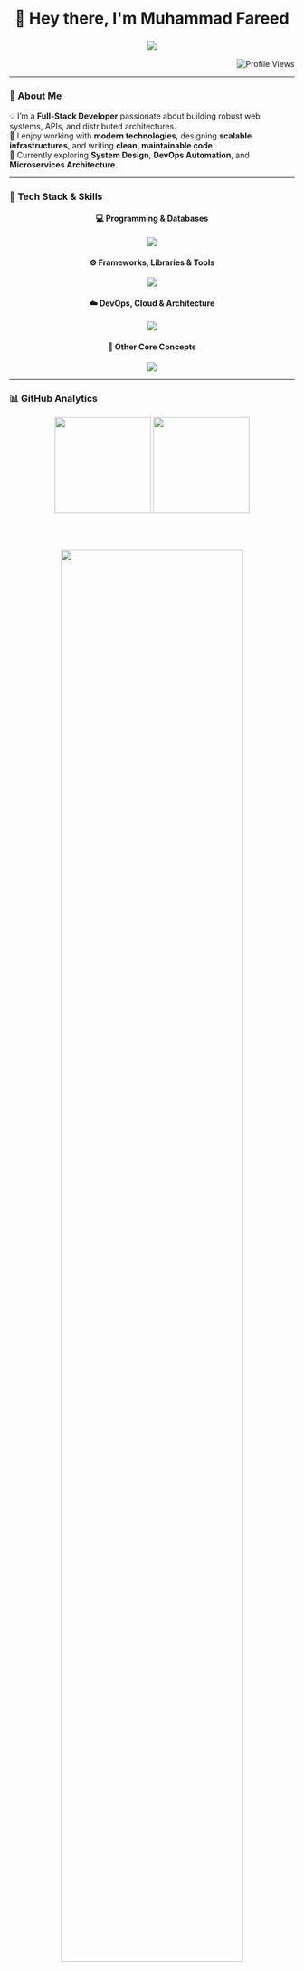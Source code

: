 <!-- 🌌 Dark Neon Themed Animated GitHub Profile README -->
<h1 align="center">👋 Hey there, I'm Muhammad Fareed</h1>

<h3 align="center">
  <img src="https://readme-typing-svg.herokuapp.com?font=Poppins&size=25&color=06B6D4&center=true&vCenter=true&width=600&lines=Full-Stack+Developer;Distributed+Systems+Engineer;Call+me+Fareed+Aslam+👋;Building+Scalable+and+Modern+Apps" />
</h3>

<!-- 👁️ Profile Views Counter -->
<p align="right">
  <img
    src="https://hits.sh/github.com/fareed-aslam/hits.svg?extraCount=12302&label=Profile+Views&color=00FFFF&style=flat-square"
    alt="Profile Views"
  />
</p>



---

### 🚀 About Me  
💡 I’m a **Full-Stack Developer** passionate about building robust web systems, APIs, and distributed architectures.  
💬 I enjoy working with **modern technologies**, designing **scalable infrastructures**, and writing **clean, maintainable code**.  
🎯 Currently exploring **System Design**, **DevOps Automation**, and **Microservices Architecture**.

---

### 🧰 Tech Stack & Skills  

<div align="center">

#### 💻 Programming & Databases  
<img src="https://skillicons.dev/icons?i=js,ts,python,java,cpp,nodejs,react,nextjs,mongodb,mysql,postgresql,firebase,sentry,supabase" /><br>

#### ⚙️ Frameworks, Libraries & Tools  
<img src="https://skillicons.dev/icons?i=express,redux,docker,kubernetes,aws,nginx,redis,prisma,graphql,postman,git,github" /><br>

#### ☁️ DevOps, Cloud & Architecture  
<img src="https://skillicons.dev/icons?i=linux,azure,vercel,netlify,jenkins,cloudflare,heroku" /><br>

#### 🧠 Other Core Concepts  
<img src="https://skillicons.dev/icons?i=dotnet,webpack,vite,figma,visualstudio,vscode,bash" />

</div>

---

### 📊 GitHub Analytics  

<div align="center">

<img height="170" src="https://github-readme-stats.vercel.app/api?username=fareed-aslam&show_icons=true&theme=tokyonight&hide_border=true&count_private=true" />
<img height="170" src="https://github-readme-stats.vercel.app/api/top-langs/?username=fareed-aslam&layout=compact&theme=tokyonight&hide_border=true" />

<br><br>

<img width="80%" src="https://github-profile-trophy.vercel.app/?username=fareed-aslam&theme=radical&no-frame=true&no-bg=true&margin-w=10" />

</div>

---

### 🔥 Popular Repositories  

<div align="center">
  
  <a href="https://github.com/fareed-aslam/Monarch-frontend">
    <img src="https://github-readme-stats.vercel.app/api/pin/?username=fareed-aslam&repo=Monarch-frontend&theme=tokyonight&border_color=00ffff" />
  </a>
  
  <a href="https://github.com/fareed-aslam/Frontend-GROCRIA-ex-GREENCART">
    <img src="https://github-readme-stats.vercel.app/api/pin/?username=fareed-aslam&repo=Frontend-GROCRIA-ex-GREENCART&theme=tokyonight&border_color=00ffff" />
  </a>

  <a href="https://github.com/fareed-aslam/Flavr-React-Native-app">
    <img src="https://github-readme-stats.vercel.app/api/pin/?username=fareed-aslam&repo=Flavr-React-Native-app&theme=tokyonight&border_color=00ffff" />
  </a>
  
</div>


---

### 🌈 Contribution Graph  

<div align="center">
  <img src="https://github-readme-activity-graph.vercel.app/graph?username=fareed-aslam&theme=tokyo-night&bg_color=000000&color=00ffff&line=00ffff&point=00ffff&hide_border=true" width="90%" />
</div>

---

### 🌐 Connect With Me  

<p align="center">
  <a href="https://facebook.com/Muhammad Fareed"><img src="https://img.shields.io/badge/Facebook-%231877F2.svg?logo=Facebook&logoColor=white" /></a>
  <a href="https://instagram.com/fareed_aslam786"><img src="https://img.shields.io/badge/Instagram-%23E4405F.svg?logo=Instagram&logoColor=white" /></a>
  <a href="https://linkedin.com/in/Muhammad Fareed"><img src="https://img.shields.io/badge/LinkedIn-%230077B5.svg?logo=LinkedIn&logoColor=white" /></a>
  <a href="https://x.com/fareed_aslam45"><img src="https://img.shields.io/badge/X-black.svg?logo=X&logoColor=white" /></a>
  <a href="https://youtube.com/@Fareed Aslam Tv"><img src="https://img.shields.io/badge/YouTube-%23FF0000.svg?logo=YouTube&logoColor=white" /></a>
</p>

---

### 💬 Random Dev Quote  
<p align="center">
  <img src="https://quotes-github-readme.vercel.app/api?type=horizontal&theme=tokyonight" />
</p>

---

### ⚡ Fun Fact  
> “Clean code always looks like it was written by someone who cares.”

---

### 🧡 Built With Passion  
<p align="center">
  Crafted with 💻 by <strong>Muhammad Fareed</strong><br/>
  <em>(Call me <strong>Fareed Aslam</strong> 👋)</em>
</p>
